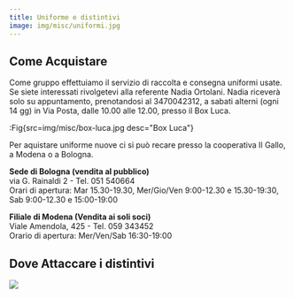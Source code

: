 ```yaml
---
title: Uniforme e distintivi
image: img/misc/uniformi.jpg
---
```


## Come Acquistare

Come gruppo effettuiamo il servizio di raccolta e consegna uniformi usate.
Se siete interessati rivolgetevi alla referente Nadia Ortolani. Nadia riceverà solo su appuntamento, prenotandosi al 3470042312, a sabati alterni (ogni 14 gg) in Via Posta, dalle 10.00 alle 12.00, presso il Box Luca.

:Fig{src=img/misc/box-luca.jpg desc="Box Luca"}


Per aquistare uniforme nuove ci si può recare presso la cooperativa Il Gallo, a Modena o a Bologna.

**Sede di Bologna (vendita al pubblico)**  
via G. Rainaldi 2 - Tel. 051 540664  
Orari di apertura: Mar 15.30-19.30, Mer/Gio/Ven 9:00-12.30 e 15.30-19:30, Sab 9:00-12.30 e 15:00-19:00

**Filiale di Modena (Vendita ai soli soci)**  
Viale Amendola, 425 - Tel. 059 343452  
Orario di apertura: Mer/Ven/Sab 16:30-19:00

## Dove Attaccare i distintivi

![](img/misc/uniformi.jpg)

